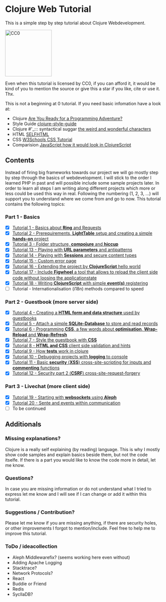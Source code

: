 # Clojure Web Tutorial
This is a simple step by step tutorial about Clojure Webdevelopment.

<img alt="CC0" src="http://mirrors.creativecommons.org/presskit/buttons/88x31/png/cc-zero.png" width="150px">

Even when this tutorial is licensed by CC0, if you can afford it, it would be kind of you to mention the source or give this a star if you like, cite or use it. Thx.

This is not a beginning at 0 tutorial. If you need basic infomation have a look at:
- Clojure [Are You Ready for a Programming Adventure?](http://www.braveclojure.com/)
- Style Guide [clojure-style-guide](https://github.com/bbatsov/clojure-style-guide)
- Clojure #'_::: syntactical suggar [the weird and wonderful characters](https://yobriefca.se/blog/2014/05/19/the-weird-and-wonderful-characters-of-clojure/)
- HTML [SELFHTML](https://wiki.selfhtml.org/)
- CSS [W3Schools CSS Tutorial](http://www.w3schools.com/css/default.asp)
- Comparision [JavaScript how it would look in ClojureScript](https://kanaka.github.io/clojurescript/web/synonym.html)

## Contents
Instead of firing big frameworks towards our project we will go mostly step by step through the basics of webdevelopment. I will stick to the order I learned PHP in past and will possible include some sample projects later.
In order to learn all steps I am writing along different projects which more or less could be used this way in real. Following the numbering (1, 2, 3, ...) will support you to understand where we come from and go to now.
This tutorial contains the following topics:

### Part 1 - Basics
- [x] [Tutorial 1 - Basics about **Ring** and Requests](/tutorial1/)
- [x] [Tutorial 2 - Prerequirements, **LightTable** setup and creating a simple **hands-on** project](/tutorial2/)
- [x] [Tutorial 3 - Folder structure, **compojure** and **hiccup**](/tutorial3/)
- [x] [Tutorial 13 - Playing with **URL parameters** and antipatterns](/tutorial13/)
- [x] [Tutorial 14 - Playing with **Sessions** and secure content types](/tutorial14/)
- [x] [Tutorial 15 - Custom error page](/tutorial15/)
- [x] [Tutorial 16 - Extending the project by **ClojureScript** hello world](/tutorial16/)
- [x] [Tutorial 17 - Include **Figwheel** a tool that allows to reload the client side code without loosing the applicationstate](/tutorial17/)
- [x] [Tutorial 18 - Writing **ClojureScript** with simple **event(s)** registering](/tutorial18/)
- [ ] Tutorial  - Internationalisation (i18n) methods compared to speed

### Part 2 - Guestbook (more server side)
- [x] [Tutorial 4 - Creating a **HTML form and data structure** used by guestbooks](/tutorial4/)
- [x] [Tutorial 5 - Attach a simple **SQLite-Database** to store and read records](/tutorial5/)
- [x] [Tutorial 6 - Programming **CSS**, a few words about **optimisation**, **Wrap-Reload** and **Wrap-Refresh**](/tutorial6/)
- [x] [Tutorial 7 - Style the guestbook with **CSS**](/tutorial7/)
- [x] [Tutorial 8 - **HTML and CSS** client side validation and hints](/tutorial8/)
- [x] [Tutorial 9 - How **tests** work in clojure](/tutorial9/)
- [x] [Tutorial 10 - Debugging projects with **logging** to console](/tutorial10/)
- [x] [Tutorial 11 - Basic **security** (**XSS**) cross-site-scripting for inputs and **commenting** functions](/tutorial11/)
- [x] [Tutorial 12 - Security part 2 (**CSRF**) cross-site-request-forgery](/tutorial12/)

### Part 3 - Livechat (more client side)
- [x] [Tutorial 19 - Starting with **websockets** using **Aleph**](/tutorial19/)
- [x] [Tutorial 20 - Sente and events within communication](/tutorial20/)
- [ ] To be continued 

## Additionals
### Missing explanations?
Clojure is a really self explaining (by reading) language. This is why I mostly show code samples and explain basics beside them, but not the code itselfe. If there is a part you would like to know the code more in detail, let me know.

### Questions?
In case you are missing information or do not understand what I tried to express let me know and I will see if I can change or add it within this tutorial.

### Suggestions / Contribution?
Please let me know if you are missing anything, if there are security holes, or other improvements I forgot to mention/include. Feel free to help me to improve this tutorial.

### ToDo / ideacollection
- Aleph Middlewarefix? (seems working here even without)
- Adding Apache Logging
- Stacktrace?
- Network Protocols?
- React
- Buddie or Friend
- Redis
- SycllaDB?


